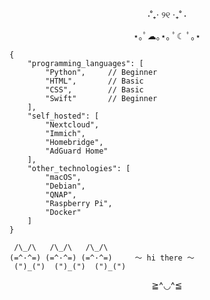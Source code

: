 <div align="center">
  ⋅˚₊‧ ୨୧ ‧₊˚ ⋅

  ⋆｡ﾟ☁︎｡⋆｡ ﾟ☾ ﾟ｡⋆   
</div>

```jsonc
{
    "programming_languages": [
        "Python",     // Beginner
        "HTML",       // Basic
        "CSS",        // Basic
        "Swift"       // Beginner
    ],
    "self_hosted": [
        "Nextcloud",
        "Immich", 
        "Homebridge", 
        "AdGuard Home"
    ],
    "other_technologies": [
        "macOS",
        "Debian", 
        "QNAP", 
        "Raspberry Pi", 
        "Docker"
    ]
}
```

```
 /\_/\   /\_/\   /\_/\
(=^·^=) (=^·^=) (=^·^=)     〜 hi there 〜
 (")_(")  (")_(")  (")_(")
```

<div align="center">
  ≧^◡^≦   
</div>

<!--
**lana-svetik/lana-svetik** is a ✨ _special_ ✨ repository because its `README.md` (this file) appears on your GitHub profile.
-->
